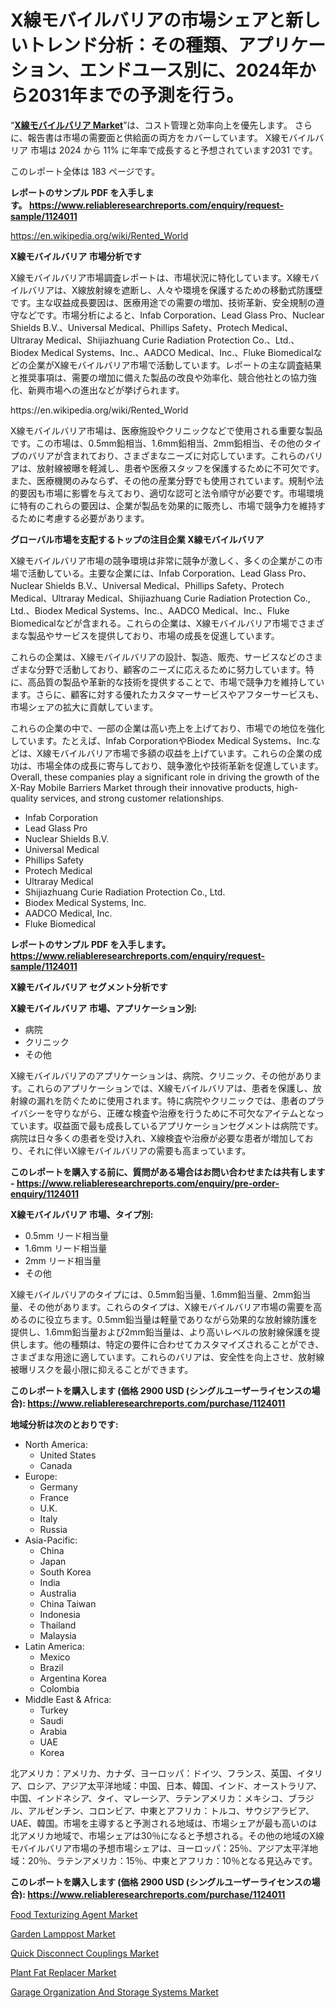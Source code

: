 <p><h1>X線モバイルバリアの市場シェアと新しいトレンド分析：その種類、アプリケーション、エンドユース別に、2024年から2031年までの予測を行う。</h1></p><p>&ldquo;<strong><a href="https://www.reliableresearchreports.com/x-ray-mobile-barriers-r1124011">X線モバイルバリア Market</a></strong>&rdquo;は、コスト管理と効率向上を優先します。 さらに、報告書は市場の需要面と供給面の両方をカバーしています。 X線モバイルバリア 市場は 2024 から 11% に年率で成長すると予想されています2031 です。</p>
<p>このレポート全体は 183 ページです。</p>
<p><strong>レポートのサンプル PDF を入手します。&nbsp;<a href="https://www.reliableresearchreports.com/enquiry/request-sample/1124011">https://www.reliableresearchreports.com/enquiry/request-sample/1124011</a></strong></p>
<p><a href="https://en.wikipedia.org/wiki/Rented_World">https://en.wikipedia.org/wiki/Rented_World</a></p>
<p><strong>X線モバイルバリア 市場分析です</strong></p>
<p><p>X線モバイルバリア市場調査レポートは、市場状況に特化しています。X線モバイルバリアは、X線放射線を遮断し、人々や環境を保護するための移動式防護壁です。主な収益成長要因は、医療用途での需要の増加、技術革新、安全規制の遵守などです。市場分析によると、Infab Corporation、Lead Glass Pro、Nuclear Shields B.V.、Universal Medical、Phillips Safety、Protech Medical、Ultraray Medical、Shijiazhuang Curie Radiation Protection Co.、Ltd.、Biodex Medical Systems、Inc.、AADCO Medical、Inc.、Fluke Biomedicalなどの企業がX線モバイルバリア市場で活動しています。レポートの主な調査結果と推奨事項は、需要の増加に備えた製品の改良や効率化、競合他社との協力強化、新興市場への進出などが挙げられます。</p></p>
<p>https://en.wikipedia.org/wiki/Rented_World</p>
<p><p>X線モバイルバリア市場は、医療施設やクリニックなどで使用される重要な製品です。この市場は、0.5mm鉛相当、1.6mm鉛相当、2mm鉛相当、その他のタイプのバリアが含まれており、さまざまなニーズに対応しています。これらのバリアは、放射線被曝を軽減し、患者や医療スタッフを保護するために不可欠です。また、医療機関のみならず、その他の産業分野でも使用されています。規制や法的要因も市場に影響を与えており、適切な認可と法令順守が必要です。市場環境に特有のこれらの要因は、企業が製品を効果的に販売し、市場で競争力を維持するために考慮する必要があります。</p></p>
<p><strong>グローバル市場を支配するトップの注目企業 X線モバイルバリア</strong></p>
<p><p>X線モバイルバリア市場の競争環境は非常に競争が激しく、多くの企業がこの市場で活動している。主要な企業には、Infab Corporation、Lead Glass Pro、Nuclear Shields B.V.、Universal Medical、Phillips Safety、Protech Medical、Ultraray Medical、Shijiazhuang Curie Radiation Protection Co., Ltd.、Biodex Medical Systems、Inc.、AADCO Medical、Inc.、Fluke Biomedicalなどが含まれる。これらの企業は、X線モバイルバリア市場でさまざまな製品やサービスを提供しており、市場の成長を促進しています。</p><p>これらの企業は、X線モバイルバリアの設計、製造、販売、サービスなどのさまざまな分野で活動しており、顧客のニーズに応えるために努力しています。特に、高品質の製品や革新的な技術を提供することで、市場で競争力を維持しています。さらに、顧客に対する優れたカスタマーサービスやアフターサービスも、市場シェアの拡大に貢献しています。</p><p>これらの企業の中で、一部の企業は高い売上を上げており、市場での地位を強化しています。たとえば、Infab CorporationやBiodex Medical Systems、Inc.などは、X線モバイルバリア市場で多額の収益を上げています。これらの企業の成功は、市場全体の成長に寄与しており、競争激化や技術革新を促進しています。Overall, these companies play a significant role in driving the growth of the X-Ray Mobile Barriers Market through their innovative products, high-quality services, and strong customer relationships.</p></p>
<p><ul><li>Infab Corporation</li><li>Lead Glass Pro</li><li>Nuclear Shields B.V.</li><li>Universal Medical</li><li>Phillips Safety</li><li>Protech Medical</li><li>Ultraray Medical</li><li>Shijiazhuang Curie Radiation Protection Co., Ltd.</li><li>Biodex Medical Systems, Inc.</li><li>AADCO Medical, Inc.</li><li>Fluke Biomedical</li></ul></p>
<p><strong>レポートのサンプル PDF を入手します。 <a href="https://www.reliableresearchreports.com/enquiry/request-sample/1124011">https://www.reliableresearchreports.com/enquiry/request-sample/1124011</a></strong></p>
<p><strong>X線モバイルバリア セグメント分析です</strong></p>
<p><strong>X線モバイルバリア 市場、アプリケーション別:</strong></p>
<p><ul><li>病院</li><li>クリニック</li><li>その他</li></ul></p>
<p><p>X線モバイルバリアのアプリケーションは、病院、クリニック、その他があります。これらのアプリケーションでは、X線モバイルバリアは、患者を保護し、放射線の漏れを防ぐために使用されます。特に病院やクリニックでは、患者のプライバシーを守りながら、正確な検査や治療を行うために不可欠なアイテムとなっています。収益面で最も成長しているアプリケーションセグメントは病院です。病院は日々多くの患者を受け入れ、X線検査や治療が必要な患者が増加しており、それに伴いX線モバイルバリアの需要も高まっています。</p></p>
<p><strong>このレポートを購入する前に、質問がある場合はお問い合わせまたは共有します - <a href="https://www.reliableresearchreports.com/enquiry/pre-order-enquiry/1124011">https://www.reliableresearchreports.com/enquiry/pre-order-enquiry/1124011</a></strong></p>
<p><strong>X線モバイルバリア 市場、タイプ別:</strong></p>
<p><ul><li>0.5mm リード相当量</li><li>1.6mm リード相当量</li><li>2mm リード相当量</li><li>その他</li></ul></p>
<p><p>X線モバイルバリアのタイプには、0.5mm鉛当量、1.6mm鉛当量、2mm鉛当量、その他があります。これらのタイプは、X線モバイルバリア市場の需要を高めるのに役立ちます。0.5mm鉛当量は軽量でありながら効果的な放射線防護を提供し、1.6mm鉛当量および2mm鉛当量は、より高いレベルの放射線保護を提供します。他の種類は、特定の要件に合わせてカスタマイズされることができ、さまざまな用途に適しています。これらのバリアは、安全性を向上させ、放射線被曝リスクを最小限に抑えることができます。</p></p>
<p><strong>このレポートを購入します (価格 2900 USD (シングルユーザーライセンスの場合): <a href="https://www.reliableresearchreports.com/purchase/1124011">https://www.reliableresearchreports.com/purchase/1124011</a></strong></p>
<p><strong>地域分析は次のとおりです:</strong></p>
<p><ul>
    <li>
        North America:
        <ul>
            <li>United States</li>
            <li>Canada</li>
        </ul>
    </li>
    <li>
        Europe:
        <ul>
            <li>Germany</li>
            <li>France</li>
            <li>U.K.</li>
            <li>Italy</li>
            <li>Russia</li>
        </ul>
    </li>
    <li>
        Asia-Pacific:
        <ul>
            <li>China</li>
            <li>Japan</li>
            <li>South Korea</li>
            <li>India</li>
            <li>Australia</li>
            <li>China Taiwan</li>
            <li>Indonesia</li>
            <li>Thailand</li>
            <li>Malaysia</li>
        </ul>
    </li>
    <li>
        Latin America:
        <ul>
            <li>Mexico</li>
            <li>Brazil</li>
            <li>Argentina Korea</li>
            <li>Colombia</li>
        </ul>
    </li>
    <li>
        Middle East & Africa:
        <ul>
            <li>Turkey</li>
            <li>Saudi</li>
            <li>Arabia</li>
            <li>UAE</li>
            <li>Korea</li>
        </ul>
    </li>
    </ul></p>
<p><p>北アメリカ：アメリカ、カナダ、ヨーロッパ：ドイツ、フランス、英国、イタリア、ロシア、アジア太平洋地域：中国、日本、韓国、インド、オーストラリア、中国、インドネシア、タイ、マレーシア、ラテンアメリカ：メキシコ、ブラジル、アルゼンチン、コロンビア、中東とアフリカ：トルコ、サウジアラビア、UAE、韓国。市場を主導すると予測される地域は、市場シェアが最も高いのは北アメリカ地域で、市場シェアは30％になると予想される。その他の地域のX線モバイルバリア市場の予想市場シェアは、ヨーロッパ：25％、アジア太平洋地域：20％、ラテンアメリカ：15％、中東とアフリカ：10％となる見込みです。</p></p>
<p><strong>このレポートを購入します (価格 2900 USD (シングルユーザーライセンスの場合): <a href="https://www.reliableresearchreports.com/purchase/1124011">https://www.reliableresearchreports.com/purchase/1124011</a></strong></p>
<p><p><a href="https://github.com/mdinislamsheik/Market-Research-Report-List-1/blob/main/food-texturizing-agent-market.md">Food Texturizing Agent Market</a></p><p><a href="https://issuu.com/reportprime-2/docs/garden-lamppost-market-size-2030.pp_bb7f9856e33b87">Garden Lamppost Market</a></p><p><a href="https://www.linkedin.com/pulse/quick-disconnect-couplings-market-trends-detailed-study-izxle?trackingId=a07PQsKFSuiROAck1hC9Sg%3D%3D">Quick Disconnect Couplings Market</a></p><p><a href="https://github.com/hzxpgedq27/Market-Research-Report-List-1/blob/main/plant-fat-replacer-market.md">Plant Fat Replacer Market</a></p><p><a href="https://issuu.com/reportprime-2/docs/garage-organization-and-storage-sys_766a8e30445c02">Garage Organization And Storage Systems Market</a></p></p>